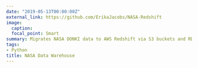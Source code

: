 ```yaml
---
date: "2019-05-13T00:00:00Z"
external_link: https://github.com/ErikaJacobs/NASA-Redshift
image:
  caption: 
  focal_point: Smart
summary: Migrates NASA DONKI data to AWS Redshift via S3 buckets and RDS using boto3 (In Progress)
tags:
- Python
title: NASA Data Warehouse
---
```

